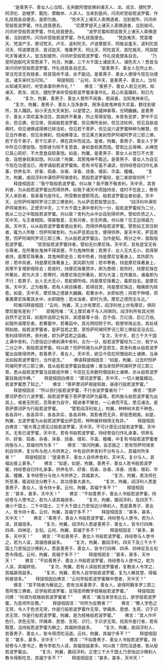 <!-- { "loadSidebar": true } -->
　　“是善男子、善女人心当知，无央数阿僧祇佛刹诸天人、龙、阅叉、揵陀罗、阿须伦、迦楼罗、甄陀、摩睺休、人非人，当来到是间，问讯听受般若波罗蜜，作礼绕竟各自便去，是即为施。
　　“兜术天上诸天人索佛道者，当到彼所，问讯听受般若波罗蜜，作礼绕竟便去。
　　“尼摩罗提天上诸天人索佛道者，当到彼间，问讯听受般若波罗蜜，作礼绕竟便去。
　　“波罗尼蜜和耶拔致天上诸天人索佛道者，当到彼所，问讯听受般若波罗蜜，作礼绕竟便去。
　　“梵迦夷天、梵富楼天、梵波产天、摩诃梵天、卢天、波利陀天、卢波摩那天、阿陂亘羞天、波利陀首诃天、阿波摩首天、首诃迦天、惟番罗天、阿比天、阿陀首天、首陀施天、阿迦腻吒天等诸天人，皆当到彼所，问讯听受般若波罗蜜，作礼绕竟便各自去。
　　“乃至阿迦腻吒天常悉来下，何况，拘翼，三千大千国土诸欲天人、诸色天人！悉皆当来问讯听受般若波罗蜜，作礼绕竟各自还去。
　　“是善男子、善女人在所止处，常当完坚无有娆者，除其宿命不请，余不能动。是善男子、善女人便得今现在功德法，诸天来时当可知。”
　　释提桓因：“云何，天中天，是善男子、善女人，当何从知诸天来时，听受承事供养作礼？”
　　佛言：“善男子、善女人若见光明，知诸天、若龙、阅叉、揵陀罗来听受般若波罗蜜承事作礼，其心欢喜踊跃，知已为来。
　　“复次，拘翼，善男子、善女人曾所不闻香，若闻香，当知鬼神来已。
　　“复次，拘翼，善男子、善女人当净身体，用净洁故鬼神皆大欢喜，数往到彼所，其人踊跃。如小天去大天来到，以是譬之，其威神甚尊，光明巍巍。是善男子、善女人常欢喜净洁住，其病终不著身，所止常得安隐，未曾有恶梦，梦中不见余，但见佛，但见塔，但闻般若波罗蜜，但见佛所坐树，但见法轮转，但见且欲成佛时，但见诸佛成得佛已转法轮，但见若干菩萨，但见说六波罗蜜种种为解慧，但见当作佛者，但见余佛刹，但闻佛尊法，但见某方某刹怛萨阿竭阿罗诃三耶三佛，若干百千弟子，若干亿弟子，佛在其中而说法。是者，拘翼，善男子、善女人于梦中所见已便安隐，觉即身为轻不复思食，身如食软美而饱。譬若比丘得禅，从禅觉已其心软好，不大思食自软美饱。如是，拘翼，是善男子、善女人从觉已不大思食，自想身软美如饱。何以故？拘翼，其邪鬼神不敢近。是善男子、善女人为自见今现在功德法已，用学诵般若波罗蜜故。若有书写虽不诵读，但持经卷自归作礼承事，供养名华、好香、捣香、杂香、泽香、烧香、缯彩、华盖、幢幡。
　　“复次，拘翼，或阎浮利中满怛萨阿竭舍利，若般若波罗蜜经，是二者欲取何所？”
　　释提桓因言：“我宁取般若波罗蜜。何以故？我不敢不敬舍利，天中天，其舍利者，为从般若波罗蜜出而得供养。如我于诸天中而独持坐，或时不在座上，敢有天人来到者，皆承事为座作礼，所受教处便即而去。般若波罗蜜出者如是，天中天，出怛萨阿竭阿罗诃三耶三佛舍利，为从萨芸若智慧出生。
　　“阎浮利中满怛萨阿竭舍利，正使天中天，三千大千国土满中舍利为一分，般若波罗蜜经为二分，我从二分之中取般若波罗蜜。何以故？舍利为从中出自到得供养。譬如负债之人，天中天，与王者相知，得甚敬爱，无有问者，亦无所畏。何以故？在王边得威力故。天中天，以从般若波罗蜜者便出舍利，而得供养般若波罗蜜。譬若如王其住附者，辄为人所敬；怛萨阿竭舍利，为从萨芸若出生，便得供养。是天中天，萨芸若慧，怛萨阿竭阿罗诃三耶三佛，为从般若波罗蜜出，当作是知。两分之中，我取般若波罗蜜。
　　“其受般若波罗蜜持者，譬如无价摩尼珠。天中天，其有是宝无有与等者，在所著处鬼神不得其便，不为鬼神所害；若男子、女人无大无小，其得邪者持，是摩尼珠著身，其鬼神即走去；若中热者，持是摩尼宝著身上，其热即为除；若中风者，持是摩尼珠著身上，其风即为除；若中寒者，持是摩尼珠著身上，其寒不复增即得除去；若夜时，持摩尼珠著冥中，即为悉明；若热时，持摩尼珠在所著处，即为大凉；若寒时，持摩尼珠在所著处，即为大温；在所置处，诸毒即为不行；若男子、女人无大无小，若蛇蟒所啮，持是摩尼珠著之，毒即自去。是摩尼珠，天中天，之为极尊。若有人病目痛者，若得目冥，持是摩尼珠近，眼痛即为除愈。如是，天中天，摩尼珠之德甚大巍巍，若著水中，水即如色；持若干种缯，郑重裹摩尼珠著其水中，水即随色；若水浊者，即时为清。摩尼之德而无与比。”
　　阿难问释提桓因：“云何，拘翼，天上亦有摩尼，阎浮利地上亦有摩尼，俱同摩尼能有差别？”
　　即报阿难：“天上摩尼者不与人间俱同，阎浮利所有其光明自然不足言耳，如我所说即之有异，其德甚尊十倍、百千倍、万亿倍、巨亿万倍。如我所语摩尼者，若著箧中，若著函中，其光明彻照于外。假使举珠出去，其处续明如故。般若波罗蜜者，是萨芸若之慧，至怛萨阿竭阿罗诃三耶三佛般泥洹去后，舍利续得供养。舍利者，即为萨芸若之函器。
　　“复次，天中天，若三千大千国土满中舍利，乃至恒边沙佛刹满中舍利，合为一分，般若波罗蜜经为二分，我宁从二分之中，取般若波罗蜜。何以故？怛萨阿竭为从萨芸若生，其舍利者从般若波罗蜜出自致得供养。若善男子、善女人，天中天，欲见今现在阿僧祇刹土诸佛，当承法如般若波罗蜜行，当作是念。”
　　佛语释提桓因言：“如是，拘翼，过去时怛萨阿竭阿罗诃三耶三佛，皆从般若波罗蜜自致成佛；甫当来怛萨阿竭阿罗诃三耶三菩，悉从般若波罗蜜当自致成作佛；今现在无央数阿僧祇刹土诸佛，亦从般若波罗蜜自致成作佛。”
　　释提桓因白佛言：“摩诃波罗蜜，天中天，一切人蜎蜚蠕动，若波罗蜜悉了知之。”
　　佛言：“菩萨摩诃萨用是知故，昼夜行般若波罗蜜。”
　　释提桓因言：“所以但行般若波罗蜜，不行余波罗蜜者何？”
　　佛言：“菩萨摩诃萨悉行六波罗蜜，般若波罗蜜于菩萨摩诃萨为最尊。若所施与般若波罗蜜为出其上，戒者无所犯，忍辱者为自守，精进者不懈怠，一心者而不乱，悉见诸法，是菩萨摩诃萨为行般若波罗蜜。
　　“譬若阎浮利地上，拘翼，种种树木若干种色，各各异叶，各各异华，各各异实，各各异种，其影者而无异，即皆悉相类。如是，拘翼，五波罗蜜为从般若波罗蜜出萨芸若，种种展转相得无有异。”
　　释提桓因白佛言：“极大尊之德无过般若波罗蜜，天中天。不可计德无过般若波罗蜜，天中天。无有已波罗蜜，天中天。若有书般若波罗蜜，持经卷自归作礼承事，供养名华、好香、捣香、杂香、泽香、烧香、缯彩、华盖、幢幡，中复有书般若波罗蜜者持施与人，其福何所为多？”
　　佛言：“故问拘翼，自恣报之：若有怛萨阿竭舍利自供养，复分布与他人令供养之，中有自供养舍利不分布与人，其福何所多者？”
　　释提桓因言：“是善男子、善女人自供养舍利，天中天，复分与人，其福出彼上甚多。”
　　佛言：“如是，如是，拘翼，善男子、善女人若书般若波罗蜜，持经卷自归作礼承事，供养名华、好香、捣香、杂香、泽香、烧香、缯彩、华盖、幢幡，复书经卷分与他人令供养之，其福甚大。
　　“复次，拘翼，若法师在所至凑，辄说经法分教于人，其功德甚大甚大。
　　“复次，拘翼，阎浮利人悉是善男子、善女人，皆令持十善。云何，拘翼，其福宁多不？”
　　释提桓因言：“甚多，甚多，天中天！”
　　佛言：“不如善男子、善女人书般若波罗蜜，持经卷与人使书之，若为人读其福倍多。
　　“复次，拘翼，置阎浮利，及四天下、诸小千国土、二千中国土、三千大千国土乃至恒边沙佛刹人，悉是善男子、善女人，皆令持十善。云何，拘翼，其福宁多不？”
　　释提桓因言：“甚多，甚多，天中天！”
　　佛言：“善男子、善女人书般若波罗蜜，持经卷与人使书，若为人读，其福倍多。
　　“复次，拘翼，阎浮利人悉是善男子、善女人，皆令行四禅、四谛、四神足、五旬。云何，拘翼，其福宁多不？”
　　释提桓因言：“甚多，甚多，天中天！”
　　佛言：“不如善男子、善女人书般若波罗蜜，持经卷与人使书之，若为人读，其福倍甚益多。
　　“复次，拘翼，置阎浮利，四天下及三千大千国土乃至恒边沙佛刹人，悉是善男子、善女人，皆令行四禅、四谛、四神足及五旬悉令得成。云何，拘翼，其福宁多不？”
　　释提桓因言：“甚多，甚多，天中天！”
　　佛言：“不如善男子、善女人书般若波罗蜜，持经卷与人使书之，若为人读，其福转倍。
　　“复次，拘翼，若有人读般若波罗蜜者，复教余人令学之，其福甚倍益多。
　　“复次，拘翼，若有人自学般若波罗蜜，复为人解其慧，得福转甚倍多。”
　　释提桓因白佛言：“云何学般若波罗蜜解中慧者，天中天？”
　　佛言：“其不晓者为解说之。若有当来善男子、善女人，欲得阿耨多罗三耶三菩阿惟三佛者，应学般若波罗蜜，反得恶师教学枝掖般若波罗蜜。”
　　释提桓因问佛：“何谓为枝掖般若波罗蜜者？”
　　佛言：“甫当来世有比丘，欲学般若波罗蜜，为恶师所反教。”
　　释提桓因言：“何所为反教者？”
　　佛言：“教人学色之无常，令人于色求无常，作是行般若波罗蜜作无常，学痛痒、思想、生死、识于识求无常，作是行般若波罗蜜，拘翼，是为枝掖般若波罗蜜。”
　　佛言：“其人作坏色行，求色无常，坏痛痒、思想、生死、识行，于识求无常。视其作是行者，若有黠慧，当持般若波罗蜜为解之，其福转倍益多。
　　“复次，拘翼，故阎浮利人，若善男子、善女人，皆令得须陀洹道。云何，拘翼，其福宁多不？”
　　释提桓因言：“甚多，甚多，天中天！”
　　佛言：“不如善男子、善女人书般若波罗蜜，持经卷与人使书之，教令学若为人读，其福倍益甚多。何以故？须陀洹道者，皆从般若波罗蜜出。
　　“复次，拘翼，置阎浮利，正使三千大千国土乃至恒边沙佛刹人教令得斯陀含，其福宁多不？”
　　释提桓因言：“甚多，甚多，天中天！”
